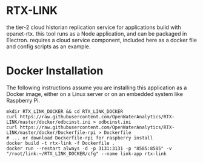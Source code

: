 # RTX-LINK
the tier-2 cloud historian replication service for applications build with epanet-rtx. this tool runs as a Node application, and can be packaged in Electron. requires a cloud service component, included here as a docker file and config scripts as an example.

# Docker Installation
The following instructions assume you are installing this application as a Docker image, either on a Linux server or on an embedded system like Raspberry Pi. 

```
mkdir RTX_LINK_DOCKER && cd RTX_LINK_DOCKER
curl https://raw.githubusercontent.com/OpenWaterAnalytics/RTX-LINK/master/docker/odbcinst.ini > odbcinst.ini
curl https://raw.githubusercontent.com/OpenWaterAnalytics/RTX-LINK/master/docker/Dockerfile-rpi > Dockerfile
# ... or download Dockerfile-rpi for raspberry install
docker build -t rtx-link -f Dockerfile .
docker run --restart always -d -p 3131:3131 -p "8585:8585" -v "/root/link:~/RTX_LINK_DOCKER/cfg" --name link-app rtx-link 
```

